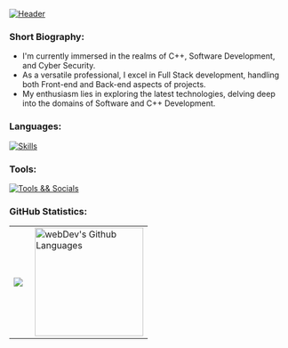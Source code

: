 [![Header](https://i.postimg.cc/s259SrTx/lazydevbanner.png)](https://devbutlazy.vn.ua/)

### Short Biography:
<!-- YOUTUBE:START -->
- I'm currently immersed in the realms of C++, Software Development, and Cyber Security. 
- As a versatile professional, I excel in Full Stack development, handling both Front-end and Back-end aspects of projects.
- My enthusiasm lies in exploring the latest technologies, delving deep into the domains of Software and C++ Development.
<!-- YOUTUBE:END -->

### Languages:
[![Skills](https://skillicons.dev/icons?i=cpp,python,html,css)](https://skillicons.dev)
### Tools:
[![Tools && Socials](https://skillicons.dev/icons?i=git,cmake,discord,vscode,visualstudio)](https://skillicons.dev)

### GitHub Statistics: 
  
 <table> 
   <tr> 
     <td> 
       <img align="left" src="http://github-readme-streak-stats.herokuapp.com?user=devbutlazy&theme=dark&background=000000"> 
     </td> 
     <td> 
       <img height="195px" align="right" alt="webDev's Github Languages" src="https://github-readme-stats-sigma-five.vercel.app/api/top-langs/?username=devbutlazy&layout=compact&theme=vision-friendly-dark" /> 
     </td> 
   </tr> 
 </table> 
